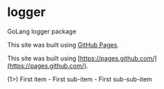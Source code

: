 # logger
GoLang logger package

This site was built using [GitHub Pages](https://pages.github.com/).

This site was built using [https://pages.github.com/](https://pages.github.com/).

(1>) First item
     - First sub-item
	   - First sub-sub-item
